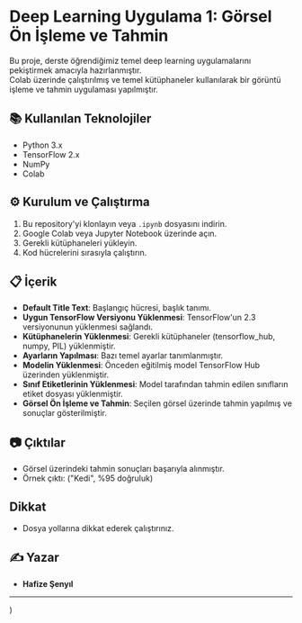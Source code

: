 # Deep Learning Uygulama 1: Görsel Ön İşleme ve Tahmin

Bu proje, derste öğrendiğimiz temel deep learning uygulamalarını pekiştirmek amacıyla hazırlanmıştır.  
Colab üzerinde çalıştırılmış ve temel kütüphaneler kullanılarak bir görüntü işleme ve tahmin uygulaması yapılmıştır.

## 📚 Kullanılan Teknolojiler
- Python 3.x
- TensorFlow 2.x
- NumPy
- Colab

## ⚙️ Kurulum ve Çalıştırma
1. Bu repository'yi klonlayın veya `.ipynb` dosyasını indirin.
2. Google Colab veya Jupyter Notebook üzerinde açın.
3. Gerekli kütüphaneleri yükleyin.
4. Kod hücrelerini sırasıyla çalıştırın.

## 📋 İçerik
- **Default Title Text**: Başlangıç hücresi, başlık tanımı.
- **Uygun TensorFlow Versiyonu Yüklenmesi**: TensorFlow'un 2.3 versiyonunun yüklenmesi sağlandı.
- **Kütüphanelerin Yüklenmesi**: Gerekli kütüphaneler (tensorflow_hub, numpy, PIL) yüklenmiştir.
- **Ayarların Yapılması**: Bazı temel ayarlar tanımlanmıştır.
- **Modelin Yüklenmesi**: Önceden eğitilmiş model TensorFlow Hub üzerinden yüklenmiştir.
- **Sınıf Etiketlerinin Yüklenmesi**: Model tarafından tahmin edilen sınıfların etiket dosyası yüklenmiştir.
- **Görsel Ön İşleme ve Tahmin**: Seçilen görsel üzerinde tahmin yapılmış ve sonuçlar gösterilmiştir.

## 📷 Çıktılar
- Görsel üzerindeki tahmin sonuçları başarıyla alınmıştır.
- Örnek çıktı: ("Kedi", %95 doğruluk)
  
## Dikkat
- Dosya yollarına dikkat ederek çalıştırınız.
  
## ✍️ Yazar
- **Hafize Şenyıl**

---

)

